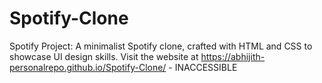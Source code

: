 # Spotify-Clone
 Spotify Project: A minimalist Spotify clone, crafted with HTML and CSS to showcase UI design skills.
 Visit the website at https://abhijith-personalrepo.github.io/Spotify-Clone/ - INACCESSIBLE
